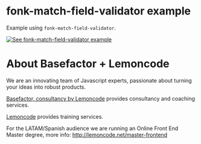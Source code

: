 # fonk-match-field-validator example

Example using `fonk-match-field-validator`.

[![See fonk-match-field-validator example](https://codesandbox.io/static/img/play-codesandbox.svg)](https://codesandbox.io/s/github/lemoncode/fonk-match-field-validator/tree/master/examples/ts)

# About Basefactor + Lemoncode

We are an innovating team of Javascript experts, passionate about turning your ideas into robust products.

[Basefactor, consultancy by Lemoncode](http://www.basefactor.com) provides consultancy and coaching services.

[Lemoncode](http://lemoncode.net/services/en/#en-home) provides training services.

For the LATAM/Spanish audience we are running an Online Front End Master degree, more info: http://lemoncode.net/master-frontend
